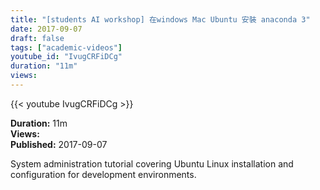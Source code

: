 ```yaml
---
title: "[students AI workshop] 在windows Mac Ubuntu 安裝 anaconda 3"
date: 2017-09-07
draft: false
tags: ["academic-videos"]
youtube_id: "IvugCRFiDCg"
duration: "11m"
views: 
---
```


{{< youtube IvugCRFiDCg >}}

**Duration:** 11m  
**Views:**   
**Published:** 2017-09-07

System administration tutorial covering Ubuntu Linux installation and configuration for development environments.
